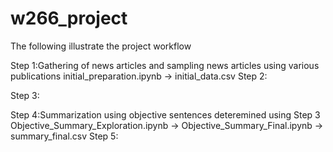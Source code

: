 # w266_project

The following illustrate the project workflow

Step 1:Gathering of news articles and sampling news articles using various publications
initial_preparation.ipynb -> initial_data.csv
Step 2: 

Step 3:

Step 4:Summarization using objective sentences deteremined using Step 3
Objective_Summary_Exploration.ipynb -> Objective_Summary_Final.ipynb -> summary_final.csv
Step 5: 
